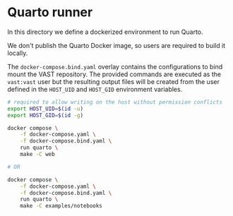 # Quarto runner

In this directory we define a dockerized environment to run Quarto.

We don't publish the Quarto Docker image, so users are required to build it
locally.

The `docker-compose.bind.yaml` overlay contains the configurations to bind mount
the VAST repository. The provided commands are executed as the `vast:vast` user
but the resulting output files will be created from the user defined in the
`HOST_UID` and `HOST_GID` environment variables.

```bash
# required to allow writing on the host without permission conflicts
export HOST_UID=$(id -u) 
export HOST_GID=$(id -g) 

docker compose \
    -f docker-compose.yaml \
    -f docker-compose.bind.yaml \
    run quarto \
    make -C web

# OR

docker compose \
    -f docker-compose.yaml \
    -f docker-compose.bind.yaml \
    run quarto \
    make -C examples/notebooks
```
